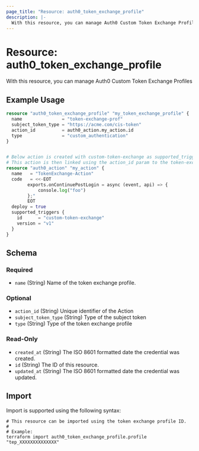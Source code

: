 ```yaml
---
page_title: "Resource: auth0_token_exchange_profile"
description: |-
  With this resource, you can manage Auth0 Custom Token Exchange Profiles
---
```


# Resource: auth0_token_exchange_profile

With this resource, you can manage Auth0 Custom Token Exchange Profiles

## Example Usage

```terraform
resource "auth0_token_exchange_profile" "my_token_exchange_profile" {
  name               = "token-exchange-prof"
  subject_token_type = "https://acme.com/cis-token"
  action_id          = auth0_action.my_action.id
  type               = "custom_authentication"
}


# Below action is created with custom-token-exchange as supported_triggers
# This action is then linked using the action_id param to the token-exchange profile
resource "auth0_action" "my_action" {
  name   = "TokenExchange-Action"
  code   = <<-EOT
		exports.onContinuePostLogin = async (event, api) => {
			console.log("foo")
		};"
		EOT
  deploy = true
  supported_triggers {
    id      = "custom-token-exchange"
    version = "v1"
  }
}
```

<!-- schema generated by tfplugindocs -->
## Schema

### Required

- `name` (String) Name of the token exchange profile.

### Optional

- `action_id` (String) Unique identifier of the Action
- `subject_token_type` (String) Type of the subject token
- `type` (String) Type of the token exchange profile

### Read-Only

- `created_at` (String) The ISO 8601 formatted date the credential was created.
- `id` (String) The ID of this resource.
- `updated_at` (String) The ISO 8601 formatted date the credential was updated.

## Import

Import is supported using the following syntax:

```shell
# This resource can be imported using the token exchange profile ID.
#
# Example:
terraform import auth0_token_exchange_profile.profile "tep_XXXXXXXXXXXXXX"
```
